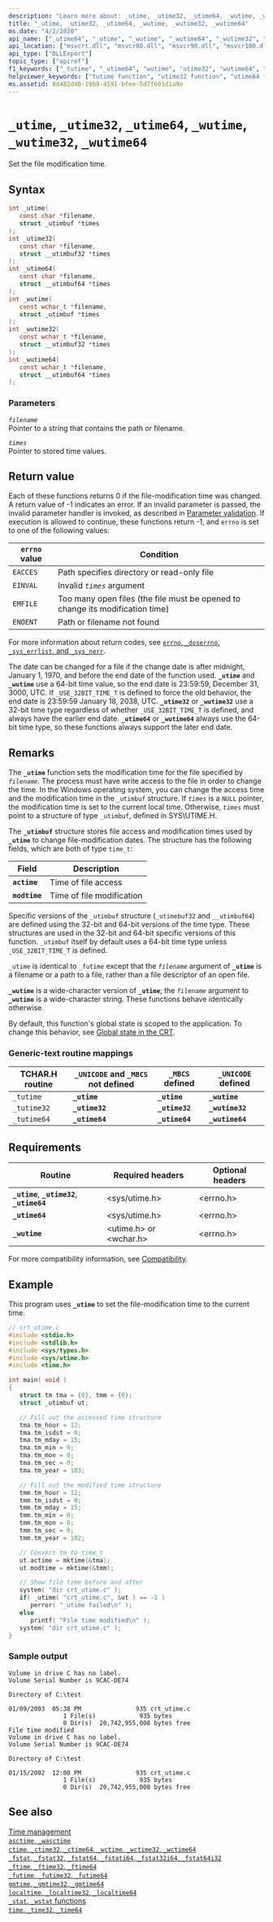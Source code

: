```yaml
---
description: "Learn more about: _utime, _utime32, _utime64, _wutime, _wutime32, _wutime64"
title: "_utime, _utime32, _utime64, _wutime, _wutime32, _wutime64"
ms.date: "4/2/2020"
api_name: ["_utime64", "_utime", "_wutime", "_wutime64", "_wutime32", "_utime32", "_o__utime32", "_o__utime64", "_o__wutime32", "_o__wutime64"]
api_location: ["msvcrt.dll", "msvcr80.dll", "msvcr90.dll", "msvcr100.dll", "msvcr100_clr0400.dll", "msvcr110.dll", "msvcr110_clr0400.dll", "msvcr120.dll", "msvcr120_clr0400.dll", "ucrtbase.dll", "api-ms-win-crt-time-l1-1-0.dll"]
api_type: ["DLLExport"]
topic_type: ["apiref"]
f1_keywords: ["_tutime", "_utime64", "wutime", "utime32", "wutime64", "_utime", "wutime32", "_wutime", "utime", "utime64", "_wutime64", "_utime32", "_tutime64", "_wutime32"]
helpviewer_keywords: ["tutime function", "utime32 function", "utime64 function", "_utime function", "_tutime32 function", "time [C++], file modification", "wutime function", "_wutime function", "_wutime32 function", "_tutime64 function", "_tutime function", "files [C++], modification time", "_wutime64 function", "_utime32 function", "utime function", "_utime64 function", "wutime64 function", "wutime32 function", "tutime64 function", "tutime32 function"]
ms.assetid: 8d482d40-19b9-4591-bfee-5d7f601d1a9e
---
```

# `_utime`, `_utime32`, `_utime64`, `_wutime`, `_wutime32`, `_wutime64`

Set the file modification time.

## Syntax

```C
int _utime(
   const char *filename,
   struct _utimbuf *times
);
int _utime32(
   const char *filename,
   struct __utimbuf32 *times
);
int _utime64(
   const char *filename,
   struct __utimbuf64 *times
);
int _wutime(
   const wchar_t *filename,
   struct _utimbuf *times
);
int _wutime32(
   const wchar_t *filename,
   struct __utimbuf32 *times
);
int _wutime64(
   const wchar_t *filename,
   struct __utimbuf64 *times
);
```

### Parameters

*`filename`*\
Pointer to a string that contains the path or filename.

*`times`*\
Pointer to stored time values.

## Return value

Each of these functions returns 0 if the file-modification time was changed. A return value of -1 indicates an error. If an invalid parameter is passed, the invalid parameter handler is invoked, as described in [Parameter validation](../parameter-validation.md). If execution is allowed to continue, these functions return -1, and `errno` is set to one of the following values:

| `errno` value | Condition |
|---|---|
| `EACCES` | Path specifies directory or read-only file |
| `EINVAL` | Invalid *`times`* argument |
| `EMFILE` | Too many open files (the file must be opened to change its modification time) |
| `ENOENT` | Path or filename not found |

For more information about return codes, see [`errno`, `_doserrno`, `_sys_errlist`, and `_sys_nerr`](../errno-doserrno-sys-errlist-and-sys-nerr.md).

The date can be changed for a file if the change date is after midnight, January 1, 1970, and before the end date of the function used. **`_utime`** and **`_wutime`** use a 64-bit time value, so the end date is 23:59:59, December 31, 3000, UTC. If `_USE_32BIT_TIME_T` is defined to force the old behavior, the end date is 23:59:59 January 18, 2038, UTC. **`_utime32`** or **`_wutime32`** use a 32-bit time type regardless of whether `_USE_32BIT_TIME_T` is defined, and always have the earlier end date. **`_utime64`** or **`_wutime64`** always use the 64-bit time type, so these functions always support the later end date.

## Remarks

The **`_utime`** function sets the modification time for the file specified by *`filename`*. The process must have write access to the file in order to change the time. In the Windows operating system, you can change the access time and the modification time in the `_utimbuf` structure. If *`times`* is a `NULL` pointer, the modification time is set to the current local time. Otherwise, *`times`* must point to a structure of type `_utimbuf`, defined in SYS\UTIME.H.

The **`_utimbuf`** structure stores file access and modification times used by **`_utime`** to change file-modification dates. The structure has the following fields, which are both of type `time_t`:

| Field | Description |
|---|---|
| **`actime`** | Time of file access |
| **`modtime`** | Time of file modification |

Specific versions of the `_utimbuf` structure (`_utimebuf32` and `__utimbuf64`) are defined using the 32-bit and 64-bit versions of the time type. These structures are used in the 32-bit and 64-bit specific versions of this function. `_utimbuf` itself by default uses a 64-bit time type unless `_USE_32BIT_TIME_T` is defined.

`_utime` is identical to `_futime` except that the *`filename`* argument of **`_utime`** is a filename or a path to a file, rather than a file descriptor of an open file.

**`_wutime`** is a wide-character version of **`_utime`**; the *`filename`* argument to **`_wutime`** is a wide-character string. These functions behave identically otherwise.

By default, this function's global state is scoped to the application. To change this behavior, see [Global state in the CRT](../global-state.md).

### Generic-text routine mappings

| TCHAR.H routine | `_UNICODE` and `_MBCS` not defined | `_MBCS` defined | `_UNICODE` defined |
|---|---|---|---|
| `_tutime` | **`_utime`** | **`_utime`** | **`_wutime`** |
| `_tutime32` | **`_utime32`** | **`_utime32`** | **`_wutime32`** |
| `_tutime64` | **`_utime64`** | **`_utime64`** | **`_wutime64`** |

## Requirements

| Routine | Required headers | Optional headers |
|---|---|---|
| **`_utime`**, **`_utime32`**, **`_utime64`** | \<sys/utime.h> | \<errno.h> |
| **`_utime64`** | \<sys/utime.h> | \<errno.h> |
| **`_wutime`** | \<utime.h> or \<wchar.h> | \<errno.h> |

For more compatibility information, see [Compatibility](../compatibility.md).

## Example

This program uses **`_utime`** to set the file-modification time to the current time.

```C
// crt_utime.c
#include <stdio.h>
#include <stdlib.h>
#include <sys/types.h>
#include <sys/utime.h>
#include <time.h>

int main( void )
{
   struct tm tma = {0}, tmm = {0};
   struct _utimbuf ut;

   // Fill out the accessed time structure
   tma.tm_hour = 12;
   tma.tm_isdst = 0;
   tma.tm_mday = 15;
   tma.tm_min = 0;
   tma.tm_mon = 0;
   tma.tm_sec = 0;
   tma.tm_year = 103;

   // Fill out the modified time structure
   tmm.tm_hour = 12;
   tmm.tm_isdst = 0;
   tmm.tm_mday = 15;
   tmm.tm_min = 0;
   tmm.tm_mon = 0;
   tmm.tm_sec = 0;
   tmm.tm_year = 102;

   // Convert tm to time_t
   ut.actime = mktime(&tma);
   ut.modtime = mktime(&tmm);

   // Show file time before and after
   system( "dir crt_utime.c" );
   if( _utime( "crt_utime.c", &ut ) == -1 )
      perror( "_utime failed\n" );
   else
      printf( "File time modified\n" );
   system( "dir crt_utime.c" );
}
```

### Sample output

```Output
Volume in drive C has no label.
Volume Serial Number is 9CAC-DE74

Directory of C:\test

01/09/2003  05:38 PM               935 crt_utime.c
               1 File(s)            935 bytes
               0 Dir(s)  20,742,955,008 bytes free
File time modified
Volume in drive C has no label.
Volume Serial Number is 9CAC-DE74

Directory of C:\test

01/15/2002  12:00 PM               935 crt_utime.c
               1 File(s)            935 bytes
               0 Dir(s)  20,742,955,008 bytes free
```

## See also

[Time management](../time-management.md)\
[`asctime`, `_wasctime`](asctime-wasctime.md)\
[`ctime`, `_ctime32`, `_ctime64`, `_wctime`, `_wctime32`, `_wctime64`](ctime-ctime32-ctime64-wctime-wctime32-wctime64.md)\
[`_fstat`, `_fstat32`, `_fstat64`, `_fstati64`, `_fstat32i64`, `_fstat64i32`](fstat-fstat32-fstat64-fstati64-fstat32i64-fstat64i32.md)\
[`_ftime`, `_ftime32`, `_ftime64`](ftime-ftime32-ftime64.md)\
[`_futime`, `_futime32`, `_futime64`](futime-futime32-futime64.md)\
[`gmtime`, `_gmtime32`, `_gmtime64`](gmtime-gmtime32-gmtime64.md)\
[`localtime`, `_localtime32`, `_localtime64`](localtime-localtime32-localtime64.md)\
[`_stat`, `_wstat` functions](stat-functions.md)\
[`time`, `_time32`, `_time64`](time-time32-time64.md)
